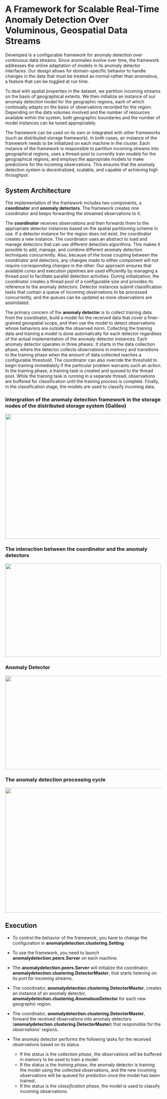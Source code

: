 # A Framework for Scalable Real-Time Anomaly Detection Over Voluminous, Geospatial Data Streams 
Developed is a configurable framework for anomaly detection over continuous data streams. Since anomalies evolve over time, the framework addresses the online adaptation of models in its anomaly detector interfaces. Our design allows for domain-specific behavior to handle changes in the data that must be treated as normal rather than anomalous, a feature that can be toggled at run time. 

To deal with spatial properties in the dataset, we partition incoming streams on the basis of geographical extents. We then initialize an instance of our anomaly detection model for the geographic regions, each of which continually adapts on the basis of observations recorded for the region. Depending on the data volumes involved and the number of resources available within the system, both geographic boundaries and the number of model instances can be tuned appropriately. 

The framework can be used on its own or integrated with other frameworks (such as distributed storage framework). In both cases, an instance of the framework needs to be initialized on each machine in the cluster. Each instance of the framework is responsible to partition incoming streams into geographical regions, uses a thread-pool to currently train models for the geographical regions, and employs the appropriate models to make predictions for the incoming observations. 
This ensures that the anomaly detection system is decentralized, scalable, and capable of achieving high throughput. 

## System Architecture
The implementation of the framework includes two components, a **coordinator** and **anomaly detectors**. The framework creates one coordinator and keeps forwarding the streamed observations to it. 

The **coordinator** receives observations and then forwards them to the appropriate detector instances based on the spatial partitioning scheme in use. If a detector instance for the region does not exist, the coordinator creates a new instance. The coordinator uses an abstract to load and manage detectors that can use different detection algorithms. This makes it possible to add, manage, and combine different anomaly detection techniques concurrently. Also, because of the loose coupling between the coordinator and detectors, any changes made to either component will not require corresponding changes in the other. 
Our approach ensures that available cores and execution pipelines are used efficiently by managing a thread pool to facilitate parallel detection activities. During initialization, the coordinator creates a thread pool of a configurable size and provides its reference to the anomaly detectors. Detector instances submit classification tasks that contain a queue of incoming observations to be processed concurrently, and the queues can be updated as more observations are assimilated.


The primary concern of the **anomaly detector** is to collect training data from the coordinator, build a model for the received data that cover a finer-grained geospatial scope, and then use the model to detect observations whose behaviors are outside the observed norm. Collecting the training data and training a model is done automatically for each detector regardless of the actual implementation of the anomaly detector instances. Each anomaly detector operates in three phases. It starts in the data collection phase, where the detector collects observations in memory and transitions to the training phase when the amount of data collected reaches a configurable threshold. The coordinator can also override the threshold to begin training immediately if the particular problem warrants such an action. In the training phase, a training task is created and queued to the thread pool. While the training task is running in a separate thread, observations are buffered for classification until the training process is complete. Finally, in the classification stage, the models are used to classify incoming data. 

### Intergration of the anomaly detection framework in the storage nodes of the distributed storage system (Galileo)

<img src="https://user-images.githubusercontent.com/40745827/86398672-38dccc80-bc63-11ea-857b-5ba6f1cd0f7d.png" width="800" height="400">

### The interaction between the coordinator and the anomaly detectors
<img src="https://user-images.githubusercontent.com/40745827/86397779-b1db2480-bc61-11ea-8076-32f9aaa20480.png" width="500" height="300">


### Anomaly Detector
<img src="https://user-images.githubusercontent.com/40745827/86398670-37ab9f80-bc63-11ea-9f43-8ea780f6355e.png" width="600" height="300">

### The anomaly detection processing cycle
<img src="https://user-images.githubusercontent.com/40745827/86398678-3a0df980-bc63-11ea-940f-48a8f7931d00.png" width="600" height="400">


## Execution
- To control the behavior of the framework, you have to change the configuration in **anomalydetection.clustering.Setting**

- To use the framework, you need to launch **anomalydetection.peers.Server** on each machine.

- The **anomalydetection.peers.Server** will initialize the coordinator, **anomalydetection.clustering.DetectorMaster**, that starts listening on its port for incoming streams.

- The coordinator,  **anomalydetection.clustering.DetectorMaster**, creates an instance of an anomaly detector, **anomalydetection.clustering.AnomalousDetector** for each new geographic region. 

- The coordinator,  **anomalydetection.clustering.DetectorMaster**, forward the received observations into anomaly detectors (**anomalydetection.clustering.DetectorMaster**) that responsible for the observations' regions.

- The anomaly detector performs the following tasks for the received observations based on its status
  - If the status is the *collection phase*, the observations will be buffered in memory to be used to train a model
  - If the status is the *training phase*, the anomaly detector is training the model using the collected observations, and the new incoming observations will be queued for prediction once the model has been trained.
  - If the status is the *classification phase*,  the model is used to classify incoming observations.
